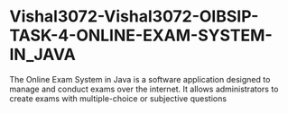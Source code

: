 # Vishal3072-Vishal3072-OIBSIP-TASK-4-ONLINE-EXAM-SYSTEM-IN_JAVA
The Online Exam System in Java is a software application designed to manage and conduct exams over the internet. It allows administrators to create exams with multiple-choice or subjective questions
